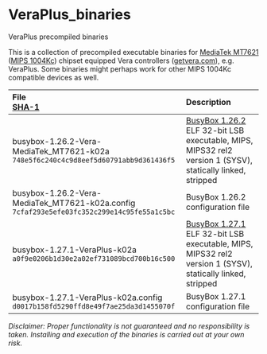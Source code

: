 # VeraPlus_binaries
VeraPlus precompiled binaries

This is a collection of precompiled executable binaries for [MediaTek MT7621](http://www.mediatek.com/products/homeNetworking/mt7621n-a) ([MIPS 1004Kc](https://www.imgtec.com/mips/classic)) chipset equipped Vera controllers ([getvera.com](http://getvera.com)), e.g. VeraPlus. Some binaries might perhaps work for other MIPS 1004Kc compatible devices as well.

File<br>[SHA-1](http://csrc.nist.gov/publications/PubsFIPS.html#fips180-4) | Description
:-----|:------------
busybox-1.26.2-Vera-MediaTek_MT7621-k02a<br> `748e5f6c240c4c9d8eef5d60791abb9d361436f5` | [BusyBox 1.26.2](https://busybox.net/downloads/busybox-1.26.2.tar.bz2)<br>ELF 32-bit LSB executable, MIPS, MIPS32 rel2 version 1 (SYSV), statically linked, stripped
busybox-1.26.2-Vera-MediaTek_MT7621-k02a.config<br> `7cfaf293e5efe03fc352c299e14c95fe55a1c5bc` | BusyBox 1.26.2 configuration file
busybox-1.27.1-VeraPlus-k02a<br> `a0f9e0206b1d30e2a02ef731089bcd700b16c500` | [BusyBox 1.27.1](https://busybox.net/downloads/busybox-1.27.1.tar.bz2)<br>ELF 32-bit LSB executable, MIPS, MIPS32 rel2 version 1 (SYSV), statically linked, stripped
busybox-1.27.1-VeraPlus-k02a.config<br> `d0017b158fd5290ffd8e49f7ae25da3d1455070f` | BusyBox 1.27.1 configuration file

*Disclaimer: Proper functionality is not guaranteed and no responsibility is taken. Installing and execution of the binaries is carried out at your own risk.*
